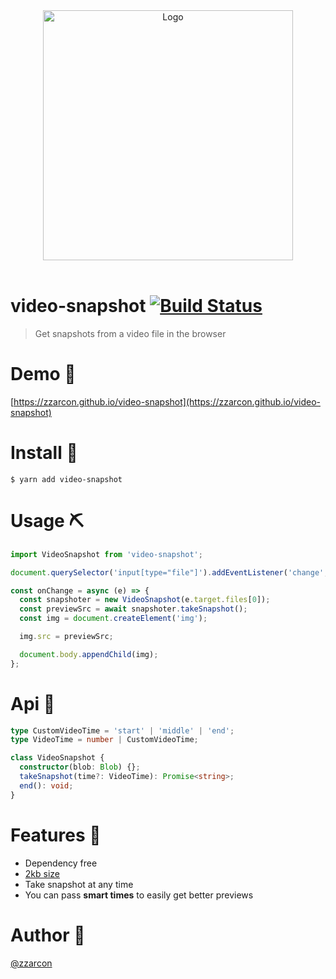 <div align="center">
  <img src="video-snapshot.gif" alt="Logo" height="400">
  <br><br>
</div>

# video-snapshot [![Build Status](https://travis-ci.org/zzarcon/video-snapshot.svg?branch=master)](https://travis-ci.org/zzarcon/video-snapshot)
> Get snapshots from a video file in the browser

# Demo 💅
[https://zzarcon.github.io/video-snapshot](https://zzarcon.github.io/video-snapshot)

# Install 🚀

```
$ yarn add video-snapshot
```

# Usage ⛏

```javascript
import VideoSnapshot from 'video-snapshot';

document.querySelector('input[type="file"]').addEventListener('change', onChange);

const onChange = async (e) => {
  const snapshoter = new VideoSnapshot(e.target.files[0]);
  const previewSrc = await snapshoter.takeSnapshot();
  const img = document.createElement('img');

  img.src = previewSrc;

  document.body.appendChild(img);
};
```

# Api 👀

```typescript
type CustomVideoTime = 'start' | 'middle' | 'end';
type VideoTime = number | CustomVideoTime;

class VideoSnapshot {
  constructor(blob: Blob) {};
  takeSnapshot(time?: VideoTime): Promise<string>;
  end(): void;
}
```

# Features 💸

* Dependency free
* [2kb size](https://bundlephobia.com/result?p=video-snapshot@1.0.1)
* Take snapshot at any time
* You can pass **smart times** to easily get better previews

# Author 🦄

[@zzarcon](https://twitter.com/zzarcon)